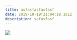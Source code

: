 ```yaml
---
title: asfasfasfasfasf
date: 2019-10-19T21:04:19.161Z
description: safasfasf
---
```

![](/img/about-direct-sourcing.jpg)
